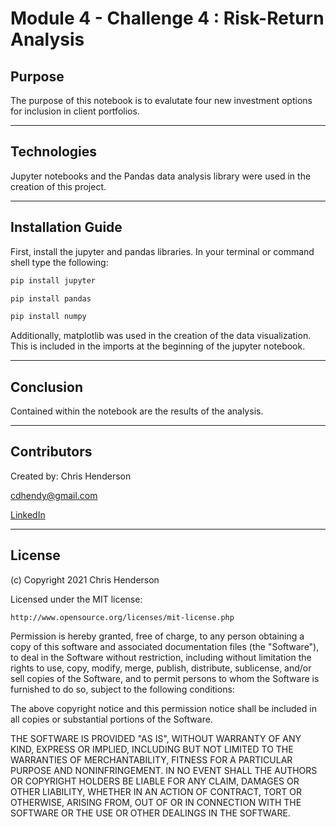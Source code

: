 
Module 4 - Challenge 4 : Risk-Return Analysis
=============================================

## Purpose

 The purpose of this notebook is to evalutate four new investment options for inclusion in client portfolios. 

---

## Technologies

Jupyter notebooks and the Pandas data analysis library were used in the creation of this project. 

---

## Installation Guide

First, install the jupyter and pandas libraries. In your terminal or command shell type the following: 

```python
pip install jupyter
```

```python
pip install pandas
```

```python
pip install numpy
```

Additionally, matplotlib was used in the creation of the data visualization. This is included in the imports at the beginning of the jupyter notebook. 

---

## Conclusion

Contained within the notebook are the results of the analysis. 

---

## Contributors

Created by: Chris Henderson

cdhendy@gmail.com

[LinkedIn](https://www.linkedin.com/in/chris-henderson123/)

---

## License

(c) Copyright 2021 Chris Henderson

Licensed under the MIT license:

    http://www.opensource.org/licenses/mit-license.php

Permission is hereby granted, free of charge, to any person obtaining a copy
of this software and associated documentation files (the "Software"), to deal
in the Software without restriction, including without limitation the rights
to use, copy, modify, merge, publish, distribute, sublicense, and/or sell
copies of the Software, and to permit persons to whom the Software is
furnished to do so, subject to the following conditions:

The above copyright notice and this permission notice shall be included in
all copies or substantial portions of the Software.

THE SOFTWARE IS PROVIDED "AS IS", WITHOUT WARRANTY OF ANY KIND, EXPRESS OR
IMPLIED, INCLUDING BUT NOT LIMITED TO THE WARRANTIES OF MERCHANTABILITY,
FITNESS FOR A PARTICULAR PURPOSE AND NONINFRINGEMENT. IN NO EVENT SHALL THE
AUTHORS OR COPYRIGHT HOLDERS BE LIABLE FOR ANY CLAIM, DAMAGES OR OTHER
LIABILITY, WHETHER IN AN ACTION OF CONTRACT, TORT OR OTHERWISE, ARISING FROM,
OUT OF OR IN CONNECTION WITH THE SOFTWARE OR THE USE OR OTHER DEALINGS IN
THE SOFTWARE.
